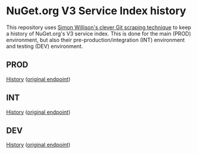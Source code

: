 # NuGet.org V3 Service Index history

This repository uses [Simon Willison's clever Git scraping technique](https://simonwillison.net/2020/Oct/9/git-scraping/)
to keep a history of NuGet.org's V3 service index. This is done for the main (PROD) environment, but also their
pre-production/integration (INT) environment and testing (DEV) environment.

## PROD

[History](api.nuget.org/v3/index.json) ([original endpoint](https://api.nuget.org/v3/index.json))

## INT 

[History](apiint.nugettest.org/v3/index.json) ([original endpoint](https://apiint.nugettest.org/v3/index.json))

## DEV 

[History](apidev.nugettest.org/v3/index.json) ([original endpoint](https://apidev.nugettest.org/v3/index.json))
